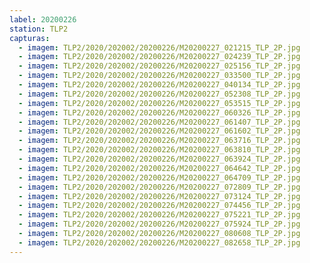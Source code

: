 ```yaml
---
label: 20200226
station: TLP2
capturas:
  - imagem: TLP2/2020/202002/20200226/M20200227_021215_TLP_2P.jpg
  - imagem: TLP2/2020/202002/20200226/M20200227_024239_TLP_2P.jpg
  - imagem: TLP2/2020/202002/20200226/M20200227_025156_TLP_2P.jpg
  - imagem: TLP2/2020/202002/20200226/M20200227_033500_TLP_2P.jpg
  - imagem: TLP2/2020/202002/20200226/M20200227_040134_TLP_2P.jpg
  - imagem: TLP2/2020/202002/20200226/M20200227_052308_TLP_2P.jpg
  - imagem: TLP2/2020/202002/20200226/M20200227_053515_TLP_2P.jpg
  - imagem: TLP2/2020/202002/20200226/M20200227_060326_TLP_2P.jpg
  - imagem: TLP2/2020/202002/20200226/M20200227_061407_TLP_2P.jpg
  - imagem: TLP2/2020/202002/20200226/M20200227_061602_TLP_2P.jpg
  - imagem: TLP2/2020/202002/20200226/M20200227_063716_TLP_2P.jpg
  - imagem: TLP2/2020/202002/20200226/M20200227_063810_TLP_2P.jpg
  - imagem: TLP2/2020/202002/20200226/M20200227_063924_TLP_2P.jpg
  - imagem: TLP2/2020/202002/20200226/M20200227_064642_TLP_2P.jpg
  - imagem: TLP2/2020/202002/20200226/M20200227_064709_TLP_2P.jpg
  - imagem: TLP2/2020/202002/20200226/M20200227_072809_TLP_2P.jpg
  - imagem: TLP2/2020/202002/20200226/M20200227_073124_TLP_2P.jpg
  - imagem: TLP2/2020/202002/20200226/M20200227_074456_TLP_2P.jpg
  - imagem: TLP2/2020/202002/20200226/M20200227_075221_TLP_2P.jpg
  - imagem: TLP2/2020/202002/20200226/M20200227_075924_TLP_2P.jpg
  - imagem: TLP2/2020/202002/20200226/M20200227_080608_TLP_2P.jpg
  - imagem: TLP2/2020/202002/20200226/M20200227_082658_TLP_2P.jpg
---
```

